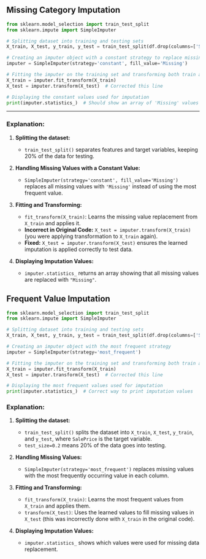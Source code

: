 ## Missing Category Imputation

```python
from sklearn.model_selection import train_test_split
from sklearn.impute import SimpleImputer

# Splitting dataset into training and testing sets
X_train, X_test, y_train, y_test = train_test_split(df.drop(columns=['SalePrice']), df['SalePrice'], test_size=0.2)

# Creating an imputer object with a constant strategy to replace missing values with 'Missing'
imputer = SimpleImputer(strategy='constant', fill_value='Missing')

# Fitting the imputer on the training set and transforming both train and test sets correctly
X_train = imputer.fit_transform(X_train)
X_test = imputer.transform(X_test)  # Corrected this line

# Displaying the constant values used for imputation
print(imputer.statistics_)  # Should show an array of 'Missing' values if there were NaNs
```

---

### **Explanation:**

1. **Splitting the dataset:**
    
    - `train_test_split()` separates features and target variables, keeping 20% of the data for testing.
2. **Handling Missing Values with a Constant Value:**
    
    - `SimpleImputer(strategy='constant', fill_value='Missing')` replaces all missing values with `'Missing'` instead of using the most frequent value.
3. **Fitting and Transforming:**
    
    - `fit_transform(X_train)`: Learns the missing value replacement from `X_train` and applies it.
    - **Incorrect in Original Code:** `X_test = imputer.transform(X_train)` (you were applying transformation to `X_train` again).
    - **Fixed:** `X_test = imputer.transform(X_test)` ensures the learned imputation is applied correctly to test data.
4. **Displaying Imputation Values:**
    
    - `imputer.statistics_` returns an array showing that all missing values are replaced with `"Missing"`.

## Frequent Value Imputation

```python
from sklearn.model_selection import train_test_split
from sklearn.impute import SimpleImputer

# Splitting dataset into training and testing sets
X_train, X_test, y_train, y_test = train_test_split(df.drop(columns=['SalePrice']), df['SalePrice'], test_size=0.2)

# Creating an imputer object with the most frequent strategy
imputer = SimpleImputer(strategy='most_frequent')

# Fitting the imputer on the training set and transforming both train and test sets correctly
X_train = imputer.fit_transform(X_train)
X_test = imputer.transform(X_test)  # Corrected this line

# Displaying the most frequent values used for imputation
print(imputer.statistics_)  # Correct way to print imputation values
```

### **Explanation:**

1. **Splitting the dataset:**
    
    - `train_test_split()` splits the dataset into `X_train`, `X_test`, `y_train`, and `y_test`, where `SalePrice` is the target variable.
    - `test_size=0.2` means 20% of the data goes into testing.
2. **Handling Missing Values:**
    
    - `SimpleImputer(strategy='most_frequent')` replaces missing values with the most frequently occurring value in each column.
3. **Fitting and Transforming:**
    
    - `fit_transform(X_train)`: Learns the most frequent values from `X_train` and applies them.
    - `transform(X_test)`: Uses the learned values to fill missing values in `X_test` (this was incorrectly done with `X_train` in the original code).
4. **Displaying Imputation Values:**
    
    - `imputer.statistics_` shows which values were used for missing data replacement.

